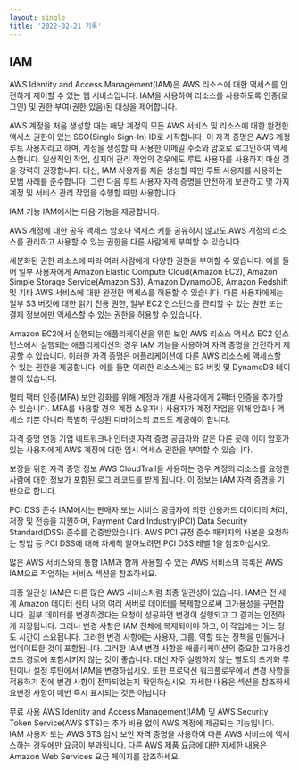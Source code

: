 ```yaml
---
layout: single
title: '2022-02-21 기록'
---
```


## IAM

AWS Identity and Access Management(IAM)은 AWS 리소스에 대한 액세스를 안전하게 제어할 수 있는 웹 서비스입니다. IAM을 사용하여 리소스를 사용하도록 인증(로그인) 및 권한 부여(권한 있음)된 대상을 제어합니다.

AWS 계정을 처음 생성할 때는 해당 계정의 모든 AWS 서비스 및 리소스에 대한 완전한 액세스 권한이 있는 SSO(Single Sign-In) ID로 시작합니다. 이 자격 증명은 AWS 계정 루트 사용자라고 하며, 계정을 생성할 때 사용한 이메일 주소와 암호로 로그인하여 액세스합니다. 일상적인 작업, 심지어 관리 작업의 경우에도 루트 사용자를 사용하지 마실 것을 강력히 권장합니다. 대신, IAM 사용자를 처음 생성할 때만 루트 사용자를 사용하는 모범 사례를 준수합니다. 그런 다음 루트 사용자 자격 증명을 안전하게 보관하고 몇 가지 계정 및 서비스 관리 작업을 수행할 때만 사용합니다.


IAM 기능
IAM에서는 다음 기능을 제공합니다.

AWS 계정에 대한 공유 액세스
암호나 액세스 키를 공유하지 않고도 AWS 계정의 리소스를 관리하고 사용할 수 있는 권한을 다른 사람에게 부여할 수 있습니다.

세분화된 권한
리소스에 따라 여러 사람에게 다양한 권한을 부여할 수 있습니다. 예를 들어 일부 사용자에게 Amazon Elastic Compute Cloud(Amazon EC2), Amazon Simple Storage Service(Amazon S3), Amazon DynamoDB, Amazon Redshift 및 기타 AWS 서비스에 대한 완전한 액세스를 허용할 수 있습니다. 다른 사용자에게는 일부 S3 버킷에 대한 읽기 전용 권한, 일부 EC2 인스턴스를 관리할 수 있는 권한 또는 결제 정보에만 액세스할 수 있는 권한을 허용할 수 있습니다.

Amazon EC2에서 실행되는 애플리케이션을 위한 보안 AWS 리소스 액세스
EC2 인스턴스에서 실행되는 애플리케이션의 경우 IAM 기능을 사용하여 자격 증명을 안전하게 제공할 수 있습니다. 이러한 자격 증명은 애플리케이션에 다른 AWS 리소스에 액세스할 수 있는 권한을 제공합니다. 예를 들면 이러한 리소스에는 S3 버킷 및 DynamoDB 테이블이 있습니다.

멀티 팩터 인증(MFA)
보안 강화를 위해 계정과 개별 사용자에게 2팩터 인증을 추가할 수 있습니다. MFA를 사용할 경우 계정 소유자나 사용자가 계정 작업을 위해 암호나 액세스 키뿐 아니라 특별히 구성된 디바이스의 코드도 제공해야 합니다.

자격 증명 연동
기업 네트워크나 인터넷 자격 증명 공급자와 같은 다른 곳에 이미 암호가 있는 사용자에게 AWS 계정에 대한 임시 액세스 권한을 부여할 수 있습니다.

보장을 위한 자격 증명 정보
AWS CloudTrail을 사용하는 경우 계정의 리소스를 요청한 사람에 대한 정보가 포함된 로그 레코드를 받게 됩니다. 이 정보는 IAM 자격 증명을 기반으로 합니다.

PCI DSS 준수
IAM에서는 판매자 또는 서비스 공급자에 의한 신용카드 데이터의 처리, 저장 및 전송을 지원하며, Payment Card Industry(PCI) Data Security Standard(DSS) 준수를 검증받았습니다. AWS PCI 규정 준수 패키지의 사본을 요청하는 방법 등 PCI DSS에 대해 자세히 알아보려면 PCI DSS 레벨 1을 참조하십시오.

많은 AWS 서비스와의 통합
IAM과 함께 사용할 수 있는 AWS 서비스의 목록은 AWS IAM으로 작업하는 서비스 섹션을 참조하세요.

최종 일관성
IAM은 다른 많은 AWS 서비스처럼 최종 일관성이 있습니다. IAM은 전 세계 Amazon 데이터 센터 내의 여러 서버로 데이터를 복제함으로써 고가용성을 구현합니다. 일부 데이터를 변경하겠다는 요청이 성공하면 변경이 실행되고 그 결과는 안전하게 저장됩니다. 그러나 변경 사항은 IAM 전체에 복제되어야 하고, 이 작업에는 어느 정도 시간이 소요됩니다. 그러한 변경 사항에는 사용자, 그룹, 역할 또는 정책을 만들거나 업데이트한 것이 포함됩니다. 그러한 IAM 변경 사항을 애플리케이션의 중요한 고가용성 코드 경로에 포함시키지 않는 것이 좋습니다. 대신 자주 실행하지 않는 별도의 초기화 루틴이나 설정 루틴에서 IAM을 변경하십시오. 또한 프로덕션 워크플로우에서 변경 사항을 적용하기 전에 변경 사항이 전파되었는지 확인하십시오. 자세한 내용은 섹션을 참조하세요변경 사항이 매번 즉시 표시되는 것은 아닙니다

무료 사용
AWS Identity and Access Management(IAM) 및 AWS Security Token Service(AWS STS)는 추가 비용 없이 AWS 계정에 제공되는 기능입니다. IAM 사용자 또는 AWS STS 임시 보안 자격 증명을 사용하여 다른 AWS 서비스에 액세스하는 경우에만 요금이 부과됩니다. 다른 AWS 제품 요금에 대한 자세한 내용은 Amazon Web Services 요금 페이지를 참조하세요.


